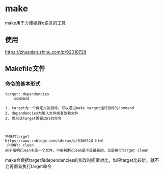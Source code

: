 # make

make用于方便编译c语言的工具



## 使用

https://zhuanlan.zhihu.com/p/92010728



## Makefile文件



### 命令的基本形式

```
target: dependencies
	command

1. target为一个自定义的目标，可以通过make target运行目标的command
2. dependencies为输入文件或者依赖文件
3. 表示该target需要运行的命令



特殊的target
https://www.cnblogs.com/idorax/p/9306528.html
.PHONY: clean
用于指明clean不是一个文件，不用判断clean是不是最新的，总是执行target clean
```



make会根据target和dependencies的修改时间做对比，如果target比较新，就不会再重新执行target命令
